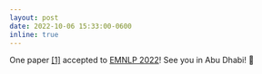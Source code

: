 ```yaml
---
layout: post
date: 2022-10-06 15:33:00-0600
inline: true
---
```


One paper [[1]](https://arxiv.org/abs/2211.07455) accepted to [EMNLP 2022](https://2022.emnlp.org/)! See you in Abu Dhabi! :tada:
